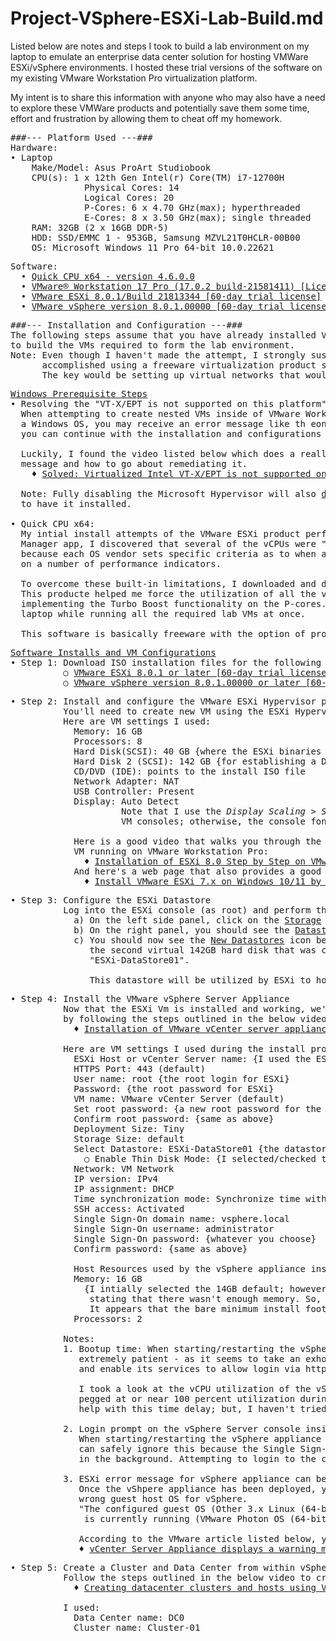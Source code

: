 # Project-VSphere-ESXi-Lab-Build.md

Listed below are notes and steps I took to build a lab environment on my laptop to emulate
an enterprise data center solution for hosting VMWare ESXi/vSphere environments. I hosted
these trial versions of the software on my existing VMware Workstation Pro virtualization
platform.

My intent is to share this information with anyone who may also have a need to explore these
VMWare products and potentially save them some time, effort and frustration by allowing them
to cheat off my homework.

<pre>
###--- Platform Used ---###
Hardware:
• Laptop
    Make/Model: Asus ProArt Studiobook
    CPU(s): 1 x 12th Gen Intel(r) Core(TM) i7-12700H
              Physical Cores: 14
              Logical Cores: 20
              P-Cores: 6 x 4.70 GHz(max); hyperthreaded
              E-Cores: 8 x 3.50 GHz(max); single threaded
    RAM: 32GB (2 x 16GB DDR-5)
    HDD: SSD/EMMC 1 - 953GB, Samsung MZVL21T0HCLR-00B00
    OS: Microsoft Windows 11 Pro 64-bit 10.0.22621
</pre>
<pre>
Software:
  • <a href="https://coderbag.com">Quick CPU x64 - version 4.6.0.0</a>
  • <a href="https://www.vmware.com/products/workstation-pro.html">VMware® Workstation 17 Pro (17.0.2 build-21581411) [Licensed Product]</a>
  • <a href="https://www.vmware.com/products/esxi-and-esx.html">VMware ESXi 8.0.1/Build 21813344 [60-day trial license]</a>
  • <a href="https://www.vmware.com/products/vsphere.html">VMware vSphere version 8.0.1.00000 [60-day trial license]</a>
</pre>
<pre>
###--- Installation and Configuration ---###
The following steps assume that you have already installed VMware Workstation 17 Pro and are ready
to build the VMs required to form the lab environment.
Note: Even though I haven't made the attempt, I strongly suspect that the same build process could be
      accomplished using a freeware virtualization product such as Oracle's VirtualBox solution.
      The key would be setting up virtual networks that would perform NATing and DNS IP assignments.
</pre>
<pre>
<ins>Windows Prerequisite Steps</ins>
• Resolving the "VT-X/EPT is not supported on this platform" error message:
  When attempting to create nested VMs inside of VMware Workstation Pro (or any other virtualization platform) on 
  a Windows OS, you may receive an error message like th eone listed above. This <ins>must</ins> be remediated before
  you can continue with the installation and configurations listed below.

  Luckily, I found the video listed below which does a really good job of explaining why you're likely receiving this
  message and how to go about remediating it.
    ♦ <a href="https://youtu.be/6f1Qckg2Zx0">Solved: Virtualized Intel VT-X/EPT is not supported on this platform (video 5:19)</a>

  Note: Fully disabling the Microsoft Hypervisor will also <ins>disable</ins> the <strong>Windows Subsystem for Linux (WSL)</strong> if you happen
  to have it installed.

• Quick CPU x64:
  My intial install attempts of the VMware ESXi product performed abismally. Viewing the Windows Resource
  Manager app, I discovered that several of the vCPUs were "Parked" and not being utilized. This is largely
  because each OS vendor sets specific criteria as to when and how many cores are spun up and deployed depending
  on a number of performance indicators.

  To overcome these built-in limitations, I downloaded and deployed the Quick CPU x64 product for Windows.
  This producte helped me force the utilization of all the vcores on my laptop and maximize the performance by
  implementing the Turbo Boost functionality on the P-cores. This greatly enhanced the overall performance of my
  laptop while running all the required lab VMs at once.

  This software is basically freeware with the option of providing a monetary gift for support.
</pre>
<pre>
<ins>Software Installs and VM Configurations</ins>
• Step 1: Download ISO installation files for the following software:
          ○ <a href="https://www.vmware.com/products/esxi-and-esx.html">VMware ESXi 8.0.1 or later [60-day trial license]</a>
          ○ <a href="https://www.vmware.com/products/vsphere.html">VMware vSphere version 8.0.1.00000 or later [60-day trial license]</a>
</pre>
<pre>
• Step 2: Install and configure the VMware ESXi Hypervisor product 
          You'll need to create new VM using the ESXi Hypervisor ISO install file.
          Here are VM settings I used:
            Memory: 16 GB
            Processors: 8
            Hard Disk(SCSI): 40 GB {where the ESXi binaries get installed}
            Hard Disk 2 (SCSI): 142 GB {for establishing a Data Store to be used by hosted VMs}
            CD/DVD (IDE): points to the install ISO file
            Network Adapter: NAT
            USB Controller: Present
            Display: Auto Detect
                     Note that I use the <em>Display Scaling > Stretch mode > Free</em> stretch option on these
                     VM consoles; otherwise, the console font is too small to easily read when booting up. 

            Here is a good video that walks you through the process of installing and configuring ESXi on a
            VM running on VMware Workstation Pro:
              ♦ <a href="https://youtu.be/HDpPOx7g0Lk">Installation of ESXi 8.0 Step by Step on VMware Workstation Pro (video 15:54)</a>
            And here's a web page that also provides a good step-by-step process for installing ERSXi on Workstation Pro:
              ♦ <a href="https://www.sysprobs.com/vmware-esxi-on-windows-10">Install VMware ESXi 7.x on Windows 10/11 by VMware Workstation</a>
</pre>
<pre>
• Step 3: Configure the ESXi Datastore
          Log into the ESXi console (as root) and perform the following actions:
            a) On the left side panel, click on the <ins>Storage</ins> icon.
            b) On the right panel, you should see the <ins>Datastores</ins> link; click on it.
            c) You should now see the <ins>New Datastores</ins> icon below; click on it to create a new datastore using
               the second virtual 142GB hard disk that was created above during the ESXi VM creation. I named mine
               "ESXi-DataStore01".

               This datastore will be utilized by ESXi to host new VMs created by the vSphere Server down the road.
</pre>
<pre>
• Step 4: Install the VMware vSphere Server Appliance
          Now that the ESXi Vm is installed and working, we'll proceed to install the vSphere Server appliance inside of ESXi
          by following the steps outlined in the below video:
            ♦ <a href="https://youtu.be/GE0uE2XuJmw">Installation of VMware vCenter server appliance VCSA 8 0 - step by step (video 15:37) </a>

          Here are VM settings I used during the install process:
            ESXi Host or vCenter Server name: {I used the ESXi IPv4 Address in which it's being installed}
            HTTPS Port: 443 (default)
            User name: root {the root login for ESXi}
            Password: {the root password for ESXi}
            VM name: VMware vCenter Server (default)
            Set root password: {a new root password for the vSphere appliance; not ESXi}
            Confirm root password: {same as above}
            Deployment Size: Tiny
            Storage Size: default
            Select Datastore: ESXi-DataStore01 {the datastore created in ESXi above}
              ○ Enable Thin Disk Mode: {I selected/checked this option}
            Network: VM Network
            IP version: IPv4
            IP assignment: DHCP
            Time synchronization mode: Synchronize time with the ESXi host
            SSH access: Activated
            Single Sign-On domain name: vsphere.local
            Single Sign-On username: administrator
            Single Sign-On password: {whatever you choose}
            Confirm password: {same as above}
            
            Host Resources used by the vSphere appliance install:
            Memory: 16 GB 
              {I intially selected the 14GB default; however, I received an error message during the first install attempt
               stating that there wasn't enough memory. So, I bumped it up to 16GB and reran the install - which succedded.
               It appears that the bare minimum install footprint actually uses 14.77GB or memory.}
            Processors: 2

          Notes:
          1. Bootup time: When starting/restarting the vSphere Server appliance from within the ESXi VM, you'll need to be
             extremely patient - as it seems to take an exhorbant amount of time for the appliance to completely spin up
             and enable its services to allow login via https.

             I took a look at the vCPU utilization of the vSphere Server during bootup from within ESXi. It seems to stay
             pegged at or near 100 percent utilization during the boot process. I suspect that adding additional vCPUs may
             help with this time delay; but, I haven't tried that solution yet.

          2. Login prompt on the vSphere Server console inside of ESXi:
             When starting/restarting the vSphere appliance inside of ESXi, you'll see a login prompt on the console. You
             can safely ignore this because the Single Sign-On background process will take care of the required logins
             in the background. Attempting to login to the console during the bootup process will likely fail.

          3. ESXi error message for vSphere appliance can be ignored:
             Once the vShpere appliance has been deployed, you'll likely see the below error message from ESXi about the 
             wrong guest host OS for vSphere.
             "The configured guest OS (Other 3.x Linux (64-bit)) for this virtual machine does not match the guest that
              is currently running (VMware Photon OS (64-bit))."

             According to the VMware article listed below, you can safely ignore this.
             ♦ <a href="https://kb.vmware.com/s/article/67671">vCenter Server Appliance displays a warning message on ESXi Host Client (67671) </a>
</pre>
<pre>
• Step 5: Create a Cluster and Data Center from within vSphere Center
          Follow the steps outlined in the below video to create your first data center and cluster:
            ♦ <a href="https://youtu.be/M3dOX_8wQrs">Creating datacenter clusters and hosts using VMware vCenter Server 8.0 (video 11:03) </a>

          I used:
            Data Center name: DC0
            Cluster name: Cluster-01     
</pre>